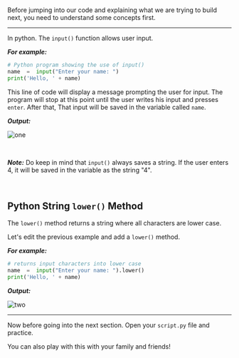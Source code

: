 ﻿<br>

Before jumping into our code and explaining what we are trying to build next, you need to understand some concepts first.

---

In python. The `input()` function allows user input.

***For example:***
```python
# Python program showing the use of input()
name  =  input("Enter your name: ") 
print('Hello, ' + name)
```

This line of code will display a message prompting the user for input. The program will stop at this point until the user writes his input and presses  `enter`. After that, That input will be saved in the variable called `name`.



***Output:***

![one](https://i.ibb.co/BKCKFFq/one.gif)



<br>

***Note:*** Do keep in mind that `input()` always saves a string. If the user enters 4, it will be saved in the variable as the string "4".

<br>

## Python String `lower()` Method
The `lower()` method returns a string where all characters are lower case.

Let's edit the previous example and add a `lower()` method.

***For example:***
```python
# returns input characters into lower case
name  =  input("Enter your name: ").lower() 
print('Hello, ' + name)
```
***Output:***

![two](https://i.ibb.co/R7LxfmC/two.gif)

---

Now before going into the next section. Open your ```script.py``` file and practice. 

You can also play with this with your family and friends!




